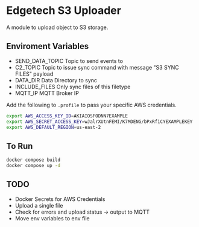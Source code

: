 # Edgetech S3 Uploader
A module to upload object to S3 storage.

## Enviroment Variables
- SEND_DATA_TOPIC Topic to send events to
- C2_TOPIC        Topic to issue sync command with message "S3 SYNC FILES" payload
- DATA_DIR        Data Directory to sync
- INCLUDE_FILES   Only sync files of this filetype
- MQTT_IP         MQTT Broker IP

Add the following to `.profile` to pass your specific AWS credentials.
```bash
export AWS_ACCESS_KEY_ID=AKIAIOSFODNN7EXAMPLE
export AWS_SECRET_ACCESS_KEY=wJalrXUtnFEMI/K7MDENG/bPxRfiCYEXAMPLEKEY
export AWS_DEFAULT_REGION=us-east-2
``` 

## To Run
```bash
docker compose build
docker compose up -d
```

## TODO
- Docker Secrets for AWS Credentials
- Upload a single file
- Check for errors and upload status -> output to MQTT
- Move env variables to env file